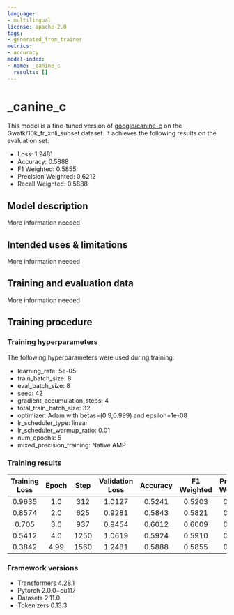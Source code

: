 ```yaml
---
language:
- multilingual
license: apache-2.0
tags:
- generated_from_trainer
metrics:
- accuracy
model-index:
- name: _canine_c
  results: []
---
```


<!-- This model card has been generated automatically according to the information the Trainer had access to. You
should probably proofread and complete it, then remove this comment. -->

# _canine_c

This model is a fine-tuned version of [google/canine-c](https://huggingface.co/google/canine-c) on the Gwatk/10k_fr_xnli_subset dataset.
It achieves the following results on the evaluation set:
- Loss: 1.2481
- Accuracy: 0.5888
- F1 Weighted: 0.5855
- Precision Weighted: 0.6212
- Recall Weighted: 0.5888

## Model description

More information needed

## Intended uses & limitations

More information needed

## Training and evaluation data

More information needed

## Training procedure

### Training hyperparameters

The following hyperparameters were used during training:
- learning_rate: 5e-05
- train_batch_size: 8
- eval_batch_size: 8
- seed: 42
- gradient_accumulation_steps: 4
- total_train_batch_size: 32
- optimizer: Adam with betas=(0.9,0.999) and epsilon=1e-08
- lr_scheduler_type: linear
- lr_scheduler_warmup_ratio: 0.01
- num_epochs: 5
- mixed_precision_training: Native AMP

### Training results

| Training Loss | Epoch | Step | Validation Loss | Accuracy | F1 Weighted | Precision Weighted | Recall Weighted |
|:-------------:|:-----:|:----:|:---------------:|:--------:|:-----------:|:------------------:|:---------------:|
| 0.9635        | 1.0   | 312  | 1.0127          | 0.5241   | 0.5203      | 0.5650             | 0.5241          |
| 0.8574        | 2.0   | 625  | 0.9281          | 0.5843   | 0.5821      | 0.6237             | 0.5843          |
| 0.705         | 3.0   | 937  | 0.9454          | 0.6012   | 0.6009      | 0.6273             | 0.6012          |
| 0.5412        | 4.0   | 1250 | 1.0619          | 0.5924   | 0.5910      | 0.6169             | 0.5924          |
| 0.3842        | 4.99  | 1560 | 1.2481          | 0.5888   | 0.5855      | 0.6212             | 0.5888          |


### Framework versions

- Transformers 4.28.1
- Pytorch 2.0.0+cu117
- Datasets 2.11.0
- Tokenizers 0.13.3
